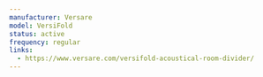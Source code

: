 ```yaml
---
manufacturer: Versare
model: VersiFold
status: active
frequency: regular
links:
  - https://www.versare.com/versifold-acoustical-room-divider/
---
```


